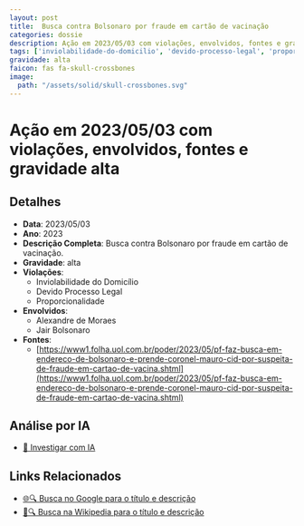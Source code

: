 ```yaml
---
layout: post
title:  Busca contra Bolsonaro por fraude em cartão de vacinação
categories: dossie
description: Ação em 2023/05/03 com violações, envolvidos, fontes e gravidade alta
tags: ['inviolabilidade-do-domicilio', 'devido-processo-legal', 'proporcionalidade', 'alexandre-de-moraes', 'jair-bolsonaro', 'gravidade-alta']
gravidade: alta
faicon: fas fa-skull-crossbones
image:
  path: "/assets/solid/skull-crossbones.svg"
---
```


# Ação em 2023/05/03 com violações, envolvidos, fontes e gravidade alta

## Detalhes
- **Data**: 2023/05/03
- **Ano**: 2023
- **Descrição Completa**: Busca contra Bolsonaro por fraude em cartão de vacinação.
- **Gravidade**: alta <i class="fas fas fa-skull-crossbones fa-2x"></i>
- **Violações**:
  - Inviolabilidade do Domicílio
  - Devido Processo Legal
  - Proporcionalidade
- **Envolvidos**:
  - Alexandre de Moraes
  - Jair Bolsonaro
- **Fontes**:
  - [https://www1.folha.uol.com.br/poder/2023/05/pf-faz-busca-em-endereco-de-bolsonaro-e-prende-coronel-mauro-cid-por-suspeita-de-fraude-em-cartao-de-vacina.shtml](https://www1.folha.uol.com.br/poder/2023/05/pf-faz-busca-em-endereco-de-bolsonaro-e-prende-coronel-mauro-cid-por-suspeita-de-fraude-em-cartao-de-vacina.shtml)

## Análise por IA
- [🤖 Investigar com IA](https://www.perplexity.ai/search?q=%22Alexandre%20de%20Moraes%22%20Busca%20contra%20Bolsonaro%20por%20fraude%20em%20cart%C3%A3o%20de%20vacina%C3%A7%C3%A3o%20Busca%20contra%20Bolsonaro%20por%20fraude%20em%20cart%C3%A3o%20de%20vacina%C3%A7%C3%A3o.%20Inviolabilidade%20do%20Domic%C3%ADlio%20Devido%20Processo%20Legal%20Proporcionalidade%202023%20gravidade%20alta)

## Links Relacionados
- [🌐🔍 Busca no Google para o título e descrição](https://www.google.com/search?q=%22Alexandre%20de%20Moraes%22%20Busca%20contra%20Bolsonaro%20por%20fraude%20em%20cart%C3%A3o%20de%20vacina%C3%A7%C3%A3o%20Busca%20contra%20Bolsonaro%20por%20fraude%20em%20cart%C3%A3o%20de%20vacina%C3%A7%C3%A3o.%20Inviolabilidade%20do%20Domic%C3%ADlio%20Devido%20Processo%20Legal%20Proporcionalidade%202023%20gravidade%20alta)
- [📖🔍 Busca na Wikipedia para o título e descrição](https://pt.wikipedia.org/w/index.php?search=%22Alexandre%20de%20Moraes%22%20Busca%20contra%20Bolsonaro%20por%20fraude%20em%20cart%C3%A3o%20de%20vacina%C3%A7%C3%A3o%20Busca%20contra%20Bolsonaro%20por%20fraude%20em%20cart%C3%A3o%20de%20vacina%C3%A7%C3%A3o.%20Inviolabilidade%20do%20Domic%C3%ADlio%20Devido%20Processo%20Legal%20Proporcionalidade%202023%20gravidade%20alta)

